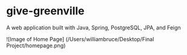# give-greenville
A web application built with Java, Spring, PostgreSQL, JPA, and Feign


![Image of Home Page]
(/Users/williambruce/Desktop/Final Project/homepage.png)
